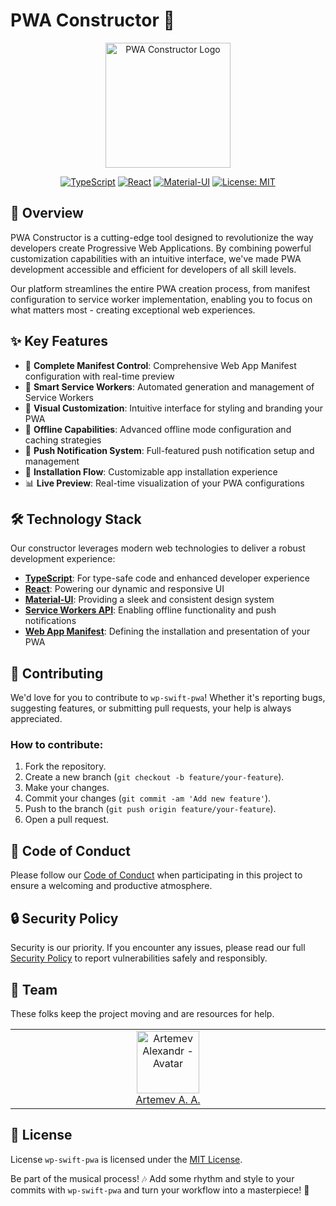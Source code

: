 # PWA Constructor 🚀

<div align="center">
  <img src="path-to-your-logo.png" alt="PWA Constructor Logo" width="200"/>
  
  [![TypeScript](https://img.shields.io/badge/TypeScript-007ACC?style=for-the-badge&logo=typescript&logoColor=white)](https://www.typescriptlang.org/)
  [![React](https://img.shields.io/badge/React-20232A?style=for-the-badge&logo=react&logoColor=61DAFB)](https://reactjs.org/)
  [![Material-UI](https://img.shields.io/badge/Material--UI-0081CB?style=for-the-badge&logo=material-ui&logoColor=white)](https://mui.com/)
  [![License: MIT](https://img.shields.io/badge/License-MIT-yellow.svg?style=for-the-badge)](https://opensource.org/licenses/MIT)
</div>

## 🌟 Overview

PWA Constructor is a cutting-edge tool designed to revolutionize the way developers create Progressive Web Applications. By combining powerful customization capabilities with an intuitive interface, we've made PWA development accessible and efficient for developers of all skill levels.

Our platform streamlines the entire PWA creation process, from manifest configuration to service worker implementation, enabling you to focus on what matters most - creating exceptional web experiences.

## ✨ Key Features

- 📱 **Complete Manifest Control**: Comprehensive Web App Manifest configuration with real-time preview
- 🔄 **Smart Service Workers**: Automated generation and management of Service Workers
- 🎨 **Visual Customization**: Intuitive interface for styling and branding your PWA
- 📶 **Offline Capabilities**: Advanced offline mode configuration and caching strategies
- 🔔 **Push Notification System**: Full-featured push notification setup and management
- 🔧 **Installation Flow**: Customizable app installation experience
- 📊 **Live Preview**: Real-time visualization of your PWA configurations

## 🛠 Technology Stack

Our constructor leverages modern web technologies to deliver a robust development experience:

- **[TypeScript](https://www.typescriptlang.org/)**: For type-safe code and enhanced developer experience
- **[React](https://reactjs.org/)**: Powering our dynamic and responsive UI
- **[Material-UI](https://mui.com/)**: Providing a sleek and consistent design system
- **[Service Workers API](https://developer.mozilla.org/en-US/docs/Web/API/Service_Worker_API)**: Enabling offline functionality and push notifications
- **[Web App Manifest](https://developer.mozilla.org/en-US/docs/Web/Manifest)**: Defining the installation and presentation of your PWA

## 🤝 Contributing

We'd love for you to contribute to `wp-swift-pwa`! Whether it's reporting bugs, suggesting features, or submitting pull requests, your help is always appreciated.

### How to contribute:

1. Fork the repository.
2. Create a new branch (`git checkout -b feature/your-feature`).
3. Make your changes.
4. Commit your changes (`git commit -am 'Add new feature'`).
5. Push to the branch (`git push origin feature/your-feature`).
6. Open a pull request.

## 📜 Code of Conduct

Please follow our [Code of Conduct](CODE_OF_CONDUCT.md) when participating in this project to ensure a welcoming and productive atmosphere.

## 🔒 Security Policy

Security is our priority. If you encounter any issues, please read our full [Security Policy](SECURITY.md) to report vulnerabilities safely and responsibly.

## 👥 Team

These folks keep the project moving and are resources for help.

<table>
  <tbody>
    <tr>
      <td align="center" valign="top" width="11%">
        <a href="https://career.habr.com/zilero">
          <img src="https://avatars.githubusercontent.com/u/68345676?s=400&u=eb7df22c29a8aca48def78ec54a7526601c9fd8f&v=4" width="100" height="100" alt="Artemev Alexandr - Avatar">
          <br />
          Artemev A. A.
        </a>
      </td>
    </tr>
  </tbody>
</table>

## 📄 License

License `wp-swift-pwa` is licensed under the [MIT License](LICENSE).

Be part of the musical process! 🎶
Add some rhythm and style to your commits with `wp-swift-pwa` and turn your workflow into a masterpiece! 🎸
